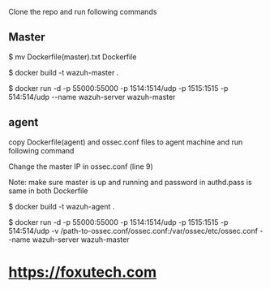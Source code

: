 Clone the repo and run following commands

## Master
$ mv Dockerfile(master).txt Dockerfile

$ docker build -t wazuh-master .

$ docker run -d -p 55000:55000 -p 1514:1514/udp -p 1515:1515 -p 514:514/udp --name wazuh-server wazuh-master 


## agent
copy Dockerfile(agent) and ossec.conf files to agent machine and run following command 

Change the master IP in ossec.conf (line 9)

Note: make sure master is up and running and password in authd.pass is same in both Dockerfile

$ docker build -t wazuh-agent .

$ docker run -d -p 55000:55000 -p 1514:1514/udp -p 1515:1515 -p 514:514/udp -v /path-to-ossec.conf/ossec.conf:/var/ossec/etc/ossec.conf --name wazuh-server wazuh-master 

# https://foxutech.com
